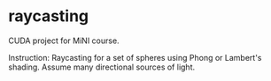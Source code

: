 # raycasting
CUDA project for MiNI course.

Instruction:
Raycasting for a set of spheres using Phong or Lambert's shading. Assume many directional sources of light.

